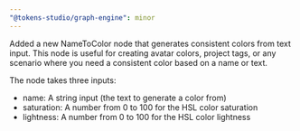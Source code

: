 ```yaml
---
"@tokens-studio/graph-engine": minor
---
```


Added a new NameToColor node that generates consistent colors from text input. This node is useful for creating avatar colors, project tags, or any scenario where you need a consistent color based on a name or text.

The node takes three inputs:
- name: A string input (the text to generate a color from)
- saturation: A number from 0 to 100 for the HSL color saturation
- lightness: A number from 0 to 100 for the HSL color lightness
